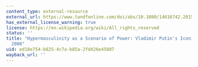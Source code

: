 ```yaml
---
content_type: external-resource
external_url: https://www.tandfonline.com/doi/abs/10.1080/14616742.2015.1125649
has_external_license_warning: true
license: https://en.wikipedia.org/wiki/All_rights_reserved
status: ''
title: "Hypermasculinity as a Scenario of Power: Vladimir Putin's Iconic Rule, 1999\u2013\
  2008"
uid: ed18e754-b825-4c7a-b85a-2fd426e45807
wayback_url: ''
---
```

